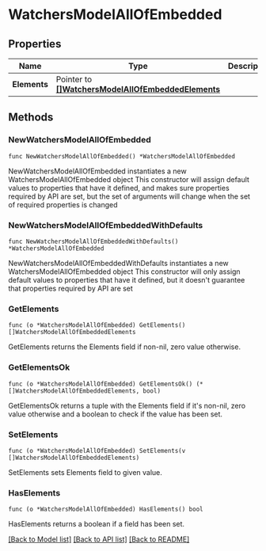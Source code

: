 # WatchersModelAllOfEmbedded

## Properties

Name | Type | Description | Notes
------------ | ------------- | ------------- | -------------
**Elements** | Pointer to [**[]WatchersModelAllOfEmbeddedElements**](WatchersModelAllOfEmbeddedElements.md) |  | [optional] 

## Methods

### NewWatchersModelAllOfEmbedded

`func NewWatchersModelAllOfEmbedded() *WatchersModelAllOfEmbedded`

NewWatchersModelAllOfEmbedded instantiates a new WatchersModelAllOfEmbedded object
This constructor will assign default values to properties that have it defined,
and makes sure properties required by API are set, but the set of arguments
will change when the set of required properties is changed

### NewWatchersModelAllOfEmbeddedWithDefaults

`func NewWatchersModelAllOfEmbeddedWithDefaults() *WatchersModelAllOfEmbedded`

NewWatchersModelAllOfEmbeddedWithDefaults instantiates a new WatchersModelAllOfEmbedded object
This constructor will only assign default values to properties that have it defined,
but it doesn't guarantee that properties required by API are set

### GetElements

`func (o *WatchersModelAllOfEmbedded) GetElements() []WatchersModelAllOfEmbeddedElements`

GetElements returns the Elements field if non-nil, zero value otherwise.

### GetElementsOk

`func (o *WatchersModelAllOfEmbedded) GetElementsOk() (*[]WatchersModelAllOfEmbeddedElements, bool)`

GetElementsOk returns a tuple with the Elements field if it's non-nil, zero value otherwise
and a boolean to check if the value has been set.

### SetElements

`func (o *WatchersModelAllOfEmbedded) SetElements(v []WatchersModelAllOfEmbeddedElements)`

SetElements sets Elements field to given value.

### HasElements

`func (o *WatchersModelAllOfEmbedded) HasElements() bool`

HasElements returns a boolean if a field has been set.


[[Back to Model list]](../README.md#documentation-for-models) [[Back to API list]](../README.md#documentation-for-api-endpoints) [[Back to README]](../README.md)


